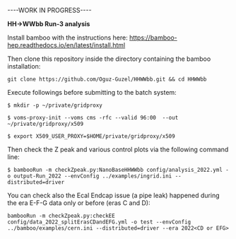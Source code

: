 ----WORK IN PROGRESS----

**HH->WWbb Run-3 analysis**

Install bamboo with the instructions here: https://bamboo-hep.readthedocs.io/en/latest/install.html

Then clone this repository inside the directory containing the bamboo installation:

`git clone https://github.com/Oguz-Guzel/HHWWbb.git && cd HHWWbb`

Execute followings before submitting to the batch system:

`$ mkdir -p ~/private/gridproxy`

`$ voms-proxy-init --voms cms -rfc --valid 96:00  --out ~/private/gridproxy/x509`

`$ export X509_USER_PROXY=$HOME/private/gridproxy/x509`

Then check the Z peak and various control plots via the following command line:

`$ bambooRun -m checkZpeak.py:NanoBaseHHWWbb config/analysis_2022.yml -o output-Run_2022 --envConfig ../examples/ingrid.ini --distributed=driver `

You can check also the Ecal Endcap issue (a pipe leak) happened during the era E-F-G data only or before (eras C and D):

`bambooRun -m checkZpeak.py:checkEE config/data_2022_splitErasCDandEFG.yml -o test --envConfig ../bamboo/examples/cern.ini --distributed=driver --era 2022<CD or EFG>`
